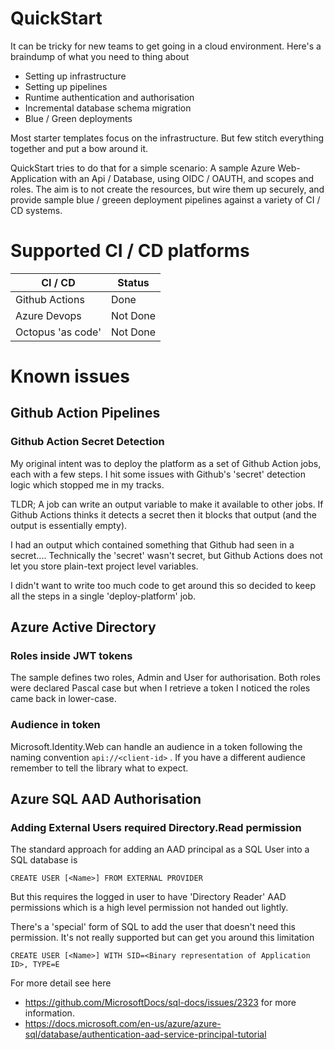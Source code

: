 # QuickStart
It can be tricky for new teams to get going in a cloud environment. Here's a braindump of what you need to thing about

- Setting up infrastructure
- Setting up pipelines
- Runtime authentication and authorisation
- Incremental database schema migration
- Blue / Green deployments

Most starter templates focus on the infrastructure. But few stitch everything together and put a bow around it.

QuickStart tries to do that for a simple scenario: A sample Azure Web-Application with an Api / Database, using OIDC / OAUTH, and scopes and roles. The aim is to not create the resources, but wire them up securely, and provide sample blue / greeen deployment pipelines against a variety of CI / CD systems.

# Supported CI / CD platforms
| CI / CD | Status|
|---|---| 
| Github Actions | Done|
| Azure Devops | Not Done |
| Octopus 'as code' | Not Done | 

# Known issues

## Github Action Pipelines

### Github Action Secret Detection

My original intent was to deploy the platform as a set of Github Action jobs, each with a few steps. I hit some issues with Github's 'secret' detection logic which stopped me in my tracks.

TLDR; A job can write an output variable to make it available to other jobs. If Github Actions thinks it detects a secret then it blocks that output (and the output is essentially empty).

I had an output which contained something that Github had seen in a secret.... Technically the 'secret' wasn't secret, but Github Actions does not let you store plain-text project level variables. 

I didn't want to write too much code to get around this so decided to keep all the steps in a single 'deploy-platform' job.

## Azure Active Directory

### Roles inside JWT tokens
The sample defines two roles, Admin and User for authorisation. Both roles were declared Pascal case but when I retrieve a token I noticed the roles came back in lower-case.

### Audience in token
Microsoft.Identity.Web can handle an audience in a token following the naming convention ``` api://<client-id> ``` . If you have a different audience remember to tell the library what to expect.


## Azure SQL AAD Authorisation

### Adding External Users required Directory.Read permission
The standard approach for adding an AAD principal as a SQL User into a SQL database is 

``` CREATE USER [<Name>] FROM EXTERNAL PROVIDER ``` 

But this requires the logged in user to have 'Directory Reader' AAD permissions which is a high level permission not handed out lightly.

There's a 'special' form of SQL to add the user that doesn't need this permission. It's not really supported but can get you around this limitation

``` CREATE USER [<Name>] WITH SID=<Binary representation of Application ID>, TYPE=E ```

For more detail see here

- https://github.com/MicrosoftDocs/sql-docs/issues/2323 for more information.
- https://docs.microsoft.com/en-us/azure/azure-sql/database/authentication-aad-service-principal-tutorial
